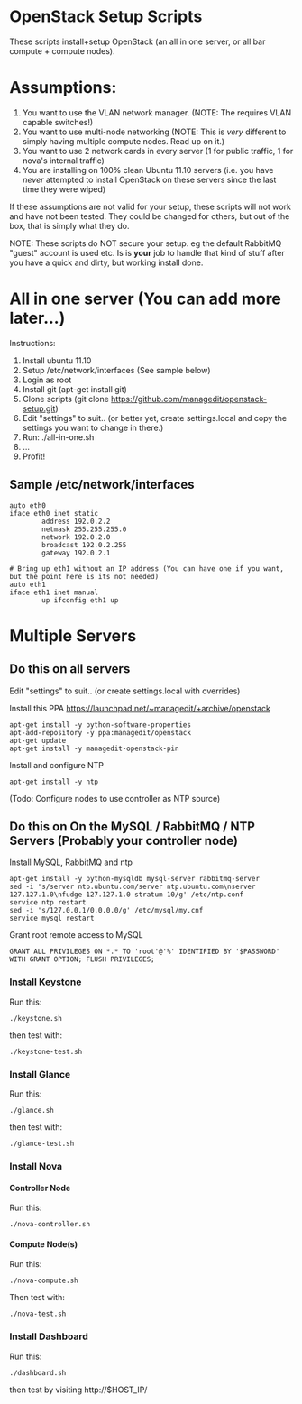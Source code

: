 # OpenStack Setup Scripts

These scripts install+setup OpenStack (an all in one server, or all bar compute + compute nodes).

# Assumptions:

1. You want to use the VLAN network manager. (NOTE: The requires VLAN capable switches!)
2. You want to use multi-node networking (NOTE: This is *very* different to simply having multiple compute nodes. Read up on it.)
3. You want to use 2 network cards in every server (1 for public traffic, 1 for nova's internal traffic)
4. You are installing on 100% clean Ubuntu 11.10 servers (i.e. you have *never* attempted to install OpenStack on these servers since the last time they were wiped)

If these assumptions are not valid for your setup, these scripts will not work and have not been tested. They could be changed for others, but out of the box, that is simply what they do.

NOTE: These scripts do NOT secure your setup. eg the default RabbitMQ "guest" account is used etc. Is is **your** job to handle that kind of stuff after you have a quick and dirty, but working install done.

# All in one server (You can add more later...)

Instructions:

1. Install ubuntu 11.10
2. Setup /etc/network/interfaces (See sample below)
3. Login as root
4. Install git (apt-get install git)
5. Clone scripts (git clone https://github.com/managedit/openstack-setup.git)
6. Edit "settings" to suit.. (or better yet, create settings.local and copy the settings you want to change in there.)
7. Run: ./all-in-one.sh
8. ...
9. Profit!

## Sample /etc/network/interfaces

    auto eth0
    iface eth0 inet static
            address 192.0.2.2
            netmask 255.255.255.0
            network 192.0.2.0
            broadcast 192.0.2.255
            gateway 192.0.2.1
    
    # Bring up eth1 without an IP address (You can have one if you want, but the point here is its not needed)
    auto eth1
    iface eth1 inet manual
            up ifconfig eth1 up 

# Multiple Servers

## Do this on all servers

Edit "settings" to suit.. (or create settings.local with overrides)

Install this PPA https://launchpad.net/~managedit/+archive/openstack

    apt-get install -y python-software-properties  
    apt-add-repository -y ppa:managedit/openstack  
    apt-get update  
    apt-get install -y managedit-openstack-pin  

Install and configure NTP

    apt-get install -y ntp

(Todo: Configure nodes to use controller as NTP source)

## Do this on On the MySQL / RabbitMQ / NTP Servers (Probably your controller node)

Install MySQL, RabbitMQ and ntp

    apt-get install -y python-mysqldb mysql-server rabbitmq-server  
    sed -i 's/server ntp.ubuntu.com/server ntp.ubuntu.com\nserver 127.127.1.0\nfudge 127.127.1.0 stratum 10/g' /etc/ntp.conf  
    service ntp restart  
    sed -i 's/127.0.0.1/0.0.0.0/g' /etc/mysql/my.cnf  
    service mysql restart  

Grant root remote access to MySQL

    GRANT ALL PRIVILEGES ON *.* TO 'root'@'%' IDENTIFIED BY '$PASSWORD' WITH GRANT OPTION; FLUSH PRIVILEGES;

### Install Keystone

Run this:

    ./keystone.sh

then test with:

    ./keystone-test.sh

### Install Glance

Run this:

    ./glance.sh

then test with:

    ./glance-test.sh

### Install Nova

#### Controller Node

Run this:

    ./nova-controller.sh

#### Compute Node(s)

Run this:

    ./nova-compute.sh

Then test with:

    ./nova-test.sh

### Install Dashboard

Run this:

    ./dashboard.sh

then test by visiting http://$HOST_IP/